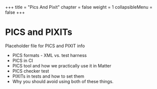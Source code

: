 +++
title = "Pics And Pixit"
chapter = false
weight = 1
collapsibleMenu = false
+++

# PICS and PIXITs

Placeholder file for PICS and PIXIT info

-   PICS formats - XML vs. test harness
-   PICS in CI
-   PICS tool and how we practically use it in Matter
-   PICS checker test
-   PIXITs in tests and how to set them
-   Why you should avoid using both of these things.
